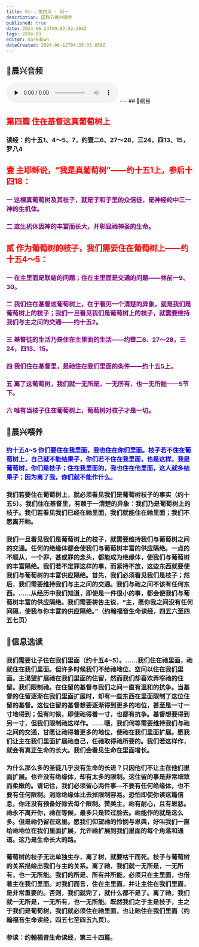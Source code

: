 ```yaml
---
title: 01---第四周 · 周一
description: 国殇节晨兴喂养
published: true
date: 2024-06-24T09:02:52.204Z
tags: 2024-03
editor: markdown
dateCreated: 2024-06-12T04:33:33.850Z
---
```


## 🎵晨兴音频
<audio id="audio" controls="" preload="none">
      <source id="mp3" src="/2024-03/week4/week4day1.mp3">
</audio>
---
## 📖纲目

## <font color=red>第四篇    住在基督这真葡萄树上</font>

### 读经：约十五1、4～5、7，约壹二6、27～28，三24，四13、15，罗八4

## <font color=red>壹    主耶稣说，“我是真葡萄树”——约十五1上，参启十四18：</font>

### <font color=purple>一    这棵真葡萄树及其枝子，就是子和子里的众信徒，是神经纶中三一神的生机体。</font>

### <font color=purple>二    这生机体因神的丰富而长大，并彰显祂神圣的生命。</font>

## <font color=red>贰    作为葡萄树的枝子，我们需要住在葡萄树上——约十五4～5：</font>

### <font color=purple>一    在主里面是联结的问题；住在主里面是交通的问题——林前一9、30。</font>

### <font color=purple>二    我们住在基督这葡萄树上，在于看见一个清楚的异象，就是我们是葡萄树上的枝子；我们一旦看见我们是葡萄树上的枝子，就需要维持我们与主之间的交通——约十五2。</font>

### <font color=purple>三    基督徒的生活乃是住在主里面的生活——约壹二6、27～28，三24，四13、15。</font>

### <font color=purple>四    我们住在基督里，是祂住在我们里面的条件——约十五5上。</font>

### <font color=purple>五    离了这葡萄树，我们就一无所是，一无所有，也一无所能——5节下。</font>

### <font color=purple>六    唯有当枝子住在葡萄树上，葡萄树对枝子才是一切。</font>

## 📖晨兴喂养

### <font color=blue>约十五4~5    你们要住在我里面，我也住在你们里面。枝子若不住在葡萄树上，自己就不能结果子，你们若不住在我里面，也是这样。我是葡萄树，你们是枝子；住在我里面的，我也住在他里面，这人就多结果子；因为离了我，你们就不能作什么。</font>

### 我们若要住在葡萄树上，就必须看见我们是葡萄树枝子的事实（约十五5）。我们住在基督里，有赖于一清楚的异象：我们乃是葡萄树上的枝子。我们若看见我们已经在祂里面，我们就能住在祂里面；我们不愿离开祂。

### 我们一旦看见我们是葡萄树上的枝子，就需要维持我们与葡萄树之间的交通。任何的绝缘体都会使我们与葡萄树丰富的供应隔绝。一点的不顺从，一个罪，甚或罪的念头，都能成为绝缘体，使我们与葡萄树的丰富隔绝。我们若不定罪这样的事，而紧持不放，这些东西就要使我们与葡萄树的丰富供应隔绝。首先，我们必须看见我们是枝子；然后，我们需要维持我们与主之间的交通。我们与祂之间不该有任何东西。……从经历中我们知道，即使是一件很小的事，都会使我们与葡萄树丰富的供应隔绝。我们需要祷告主说，“主，愿你我之间没有任何间隔，使我与你丰富的供应隔绝。”（约翰福音生命读经，四五六至四五七页）

## 📖信息选读

### 我们需要让子住在我们里面（约十五4~5）。……我们住在祂里面，祂就住在我们里面。但许多时候我们不给祂地位、空间以住在我们里面。主渴望扩展祂在我们里面的住留，然而我们却喜欢弄窄祂的住留。我们限制祂。在住留的基督与我们之间一直有温和的抗争。当基督的住留逐渐在我们里面扩展时，却有一些东西在里面限制了这位住留的基督。这位住留的基督想要逐渐得到更多的地位，甚至是一寸一寸地得到；但有时候，即使祂得着一寸，也都有抗争。基督想要得到另一寸，但我们限制祂这样作。……哦，我们何等需要维持我们与祂之间的交通，甘愿让祂得着更多的地位，使祂在我们里面扩展。愿我们让主在我们里面扩展祂自己，任祂取得祂所要的。我们若这样作，就会有真正生命的长大。我们会看见生命在里面增长。

### 为什么那么多的圣徒几乎没有生命的长进？只因他们不让主在他们里面扩展。也许没有绝缘体，却有太多的限制。这住留的事是非常细致而柔嫩的。请记住，我们必须留心两件事—不要有任何绝缘体，也不要有任何限制。消除绝缘体比去掉限制容易。恐怕即使你读这篇信息，你还没有预备好除去每个限制。赞美主，祂有耐心，且有恩慈。祂永不离开你，祂在等候，最多只是转过脸去。祂能作的就是这么多。但是祂仍留在这里。愿我们仰望祂的怜悯与恩典，好叫我们一直给祂地位在我们里面扩展，允许祂扩展到我们里面的每个角落和通道。这乃是生命长大的路。

### 葡萄树的枝子无法单独生存，离了树，就要枯干而死。枝子与葡萄树的关系描绘出我们与主的关系。离了祂，我们就一无所是，一无所有，也一无所能。我们的所是、所有并所能，必须只在主里面，也借着主在我们里面。对我们而言，住在主里面，并让主住在我们里面，是非常重要的。否则，我们就完了，就什么都不是了。离了祂，我们就一无所是，一无所有，也一无所能。既然我们之于主是枝子，主之于我们是葡萄树，我们就必须住在祂里面，也让祂住在我们里面（约翰福音生命读经，四五七至四五九页）。

### 参读：约翰福音生命读经，第三十四篇。
<!-- Google tag (gtag.js) -->
<script async src="https://www.googletagmanager.com/gtag/js?id=G-1P8709Z16T"></script>
<script>
  window.dataLayer = window.dataLayer || [];
  function gtag(){dataLayer.push(arguments);}
  gtag('js', new Date());

  gtag('config', 'G-1P8709Z16T');
</script>